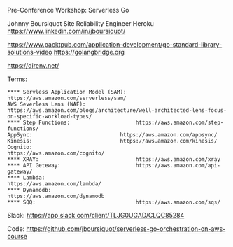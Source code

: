 Pre-Conference Workshop: Serverless Go 

Johnny Boursiquot
Site Reliability Engineer
Heroku
https://www.linkedin.com/in/jboursiquot/

https://www.packtpub.com/application-development/go-standard-library-solutions-video
https://golangbridge.org


https://direnv.net/



Terms:

    **** Servless Application Model (SAM):   https://aws.amazon.com/serverless/sam/
    AWS Severless Lens (WAF):           https://aws.amazon.com/blogs/architecture/well-architected-lens-focus-on-specific-workload-types/
    **** Step Functions:                     https://aws.amazon.com/step-functions/
    AppSync:                            https://aws.amazon.com/appsync/
    Kinesis:                            https://aws.amazon.com/kinesis/
    Cognito:                                 https://aws.amazon.com/cognito/
    **** XRAY:                               https://aws.amazon.com/xray
    **** API Geteway:                        https://aws.amazon.com/api-gateway/
    **** Lambda:                             https://aws.amazon.com/lambda/
    **** Dynamodb:                           https://aws.amazon.com/dynamodb
    **** SQQ:                                https://aws.amazon.com/sqs/

Slack: https://app.slack.com/client/TLJG0UGAD/CLQC85284



Code: https://github.com/jboursiquot/serverless-go-orchestration-on-aws-course

